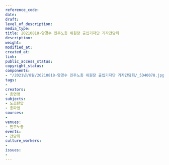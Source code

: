 ```yaml
---
reference_code: 
date: 
draft: 
level_of_description: 
media_type: 
title: 20210818-양경수 민주노총 위원장 출입기자단 기자간담회
description: 
weight: 
modified_at: 
created_at: 
link: 
public_access_status: 
copyright_status: 
components:
- "/2021년/8월/20210818-양경수 민주노총 위원장 출입기자단 기자간담회/_5D40078.jpg"
tags:
- 
creators:
- 총연맹
subjects:
- 노조탄압
- 총파업
sources:
- 
venues:
- 민주노총
events:
- 간담회
culture_workers:
- 
issues:
- 
---
```

